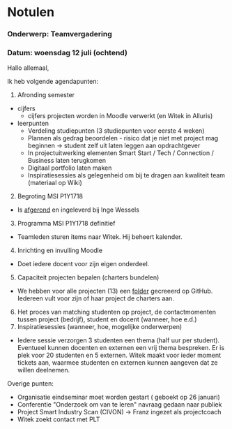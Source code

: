 # Notulen

### Onderwerp: Teamvergadering

### Datum: woensdag 12 juli (ochtend)

Hallo allemaal,

Ik heb volgende agendapunten:

1. Afronding semester
+ cijfers
  + cijfers projecten worden in Moodle verwerkt (en Witek in Alluris)
+ leerpunten
  + Verdeling studiepunten (3 studiepunten voor eerste 4 weken)
  + Plannen als gedrag beoordelen - risico dat je niet met project mag beginnen -> student zelf uit laten leggen aan opdrachtgever
  + In projectuitwerking elementen Smart Start / Tech / Connection / Business laten terugkomen
  + Digitaal portfolio laten maken
  + Inspiratiesessies als gelegenheid om bij te dragen aan kwaliteit team (materiaal op Wiki)

2. Begroting MSI P1Y1718
+ Is [afgerond](https://docs.google.com/spreadsheets/d/1PNbY5Qs2hQJumr_VUEl_D2zznkajfYWZGTWmpRMc7mw/edit?usp=sharing) en ingeleverd bij Inge Wessels

3. Programma MSI P1Y1718 definitief
+ Teamleden sturen items naar Witek. Hij beheert kalender.

4. Inrichting en invulling Moodle
+ Doet iedere docent voor zijn eigen onderdeel.

5. Capaciteit projecten bepalen (charters bundelen)
+ We hebben voor alle projecten (13) een [folder](https://github.com/minorsmart/sep2017/tree/master/docs/projecten) gecreeerd op GitHub. Iedereen vult voor zijn of haar project de charters aan.
6. Het proces van matching studenten op project, de contactmomenten tussen project (bedrijf), student en docent (wanneer, hoe e.d.)
7. Inspiratiesessies (wanneer, hoe, mogelijke onderwerpen)
  + Iedere sessie verzorgen 3 studenten een thema (half uur per student). Eventueel kunnen docenten en externen een vrij thema bespreken. Er is plek voor 20 studenten en 5 externen. Witek maakt voor ieder moment tickets aan, waarmee studenten en externen kunnen aangeven dat ze willen deelnemen.
  
Overige punten:
+ Organisatie eindseminar moet worden gestart ( geboekt op 26 januari)
+ Conferentie "Onderzoek om van te leren" navraag gedaan naar publiek
+ Project Smart Industry Scan (CIVON) -> Franz ingezet als projectcoach
+ Witek zoekt contact met PLT


